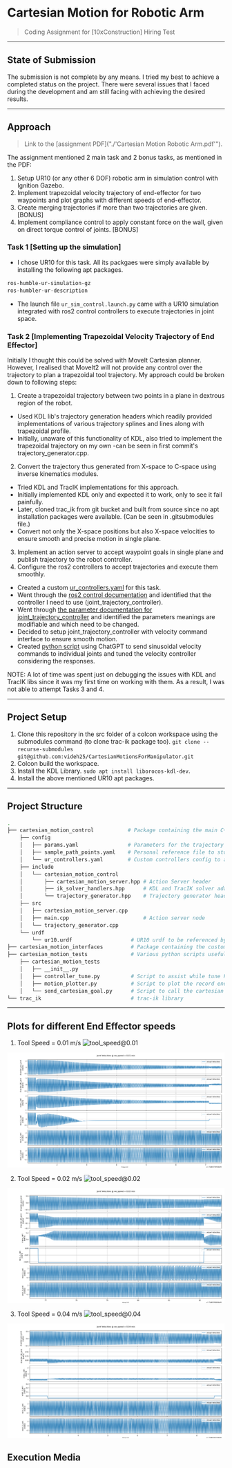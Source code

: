 # Cartesian Motion for Robotic Arm

> Coding Assignment for [10xConstruction] Hiring Test

---

## State of Submission

The submission is not complete by any means. I tried my best to achieve a completed status on the project. There were several issues that I faced during the development and am still facing with achieving the desired results.

---

## Approach

> Link to the [assignment PDF]("./'Cartesian Motion Robotic Arm.pdf'").

The assignment mentioned 2 main task and 2 bonus tasks, as mentioned in the PDF:
1. Setup UR10 (or any other 6 DOF) robotic arm in simulation control with Ignition Gazebo.
2. Implement trapezoidal velocity trajectory of end-effector for two waypoints and plot graphs with different speeds of end-effector.
3. Create merging trajectories if more than two trajectories are given. [BONUS]
4. Implement compliance control to apply constant force on the wall, given on direct torque control of joints. [BONUS]

### Task 1 [Setting up the simulation]
- I chose UR10 for this task. All its packgaes were simply available by installing the following apt packages.
```bash
ros-humble-ur-simulation-gz
ros-humbler-ur-description
```
- The launch file `ur_sim_control.launch.py` came with a UR10 simulation integrated with ros2 control controllers to execute trajectories in joint space.

### Task 2 [Implementing Trapezoidal Velocity Trajectory of End Effector]
Initially I thought this could be solved with MoveIt Cartesian planner. However, I realised that MoveIt2 will not provide any control over the trajectory to plan a trapezoidal tool trajectory. My approach could be broken down to following steps:
1. Create a trapezoidal trajectory between two points in a plane in dextrous region of the robot. 
  - Used KDL lib's trajectory generation headers which readily provided implementations of various trajectory splines and lines along with trapezoidal profile. 
  - Initially, unaware of this functionality of KDL, also tried to implement the trapezoidal trajectory on my own -can be seen in  first commit's trajectory_generator.cpp.
2. Convert the trajectory thus generated from X-space to C-space using inverse kinematics modules.
  - Tried KDL and TracIK implementations for this approach.
  - Initially implemented KDL only and expected it to work, only to see it fail painfully.
  - Later, cloned trac_ik from git bucket and built from source since no apt installation packages were available. (Can be seen in .gitsubmodules file.)
  - Convert not only the X-space positions but also X-space velocities to ensure smooth and precise motion in single plane.
3. Implement an action server to accept waypoint goals in single plane and publish trajectory to the robot controller.
4. Configure the ros2 controllers to accept trajectories and execute them smoothly.
  - Created a custom [ur_controllers.yaml](./cartesian_motion_control/config/ur_controllers.yaml) for this task.
  - Went through the [ros2 control documentation](https://control.ros.org/rolling/index.html) and identified that the controller I need to use (joint_trajectory_controller).
  - Went through [the parameter documentation for joint_trajectory_controller](https://github.com/ros-controls/ros2_controllers/blob/master/joint_trajectory_controller/src/joint_trajectory_controller_parameters.yaml) and identified the parameters meanings are modifiable and which need to be changed.
  - Decided to setup joint_trajectory_controller with velocity command interface to ensure smooth motion.
  - Created [python script](./cartesian_motion_tests/cartesian_motion_tests/controller_tune.py) using ChatGPT to send sinusoidal velocity commands to individual joints and tuned the velocity controller considering the responses.

NOTE: A lot of time was spent just on debugging the issues with KDL and TracIK libs since it was my first time on working with them. As a result, I was not able to attempt Tasks 3 and 4.

---

## Project Setup
1. Clone this repository in the src folder of a colcon workspace using the submodules command (to clone trac-ik package too).
`git clone --recurse-submodules git@github.com:videh25/CartesianMotionsForManipulator.git`
2. Colcon build the workspace.
2. Install the KDL Library. `sudo apt install liborocos-kdl-dev`.
3. Install the above mentioned UR10 apt packages.

---
## Project Structure

```bash
.
├── cartesian_motion_control           # Package containing the main C++ nodes for trajectory generation and action server implementation.
    ├── config
    │   ├── params.yaml                # Parameters for the trajectory generation
    │   ├── sample_path_points.yaml    # Personal reference file to store some valid points for trajectories
    │   └── ur_controllers.yaml        # Custom controllers config to allow desired behavior
    ├── include
    │   └── cartesian_motion_control
    │       ├── cartesian_motion_server.hpp # Action Server header
    │       ├── ik_solver_handlers.hpp      # KDL and TracIK solver adapter for code
    │       └── trajectory_generator.hpp    # Trajectory generator header
    ├── src
    │   ├── cartesian_motion_server.cpp
    │   ├── main.cpp                        # Action server node
    │   └── trajectory_generator.cpp
    └── urdf
        └── ur10.urdf                   # UR10 urdf to be referenced by IK solvers in the code
├── cartesian_motion_interfaces         # Package containing the custom action interface
├── cartesian_motion_tests              # Various python scripts useful for this project
    ├── cartesian_motion_tests
    │   ├── __init__.py
    │   ├── controller_tune.py          # Script to assist while tune PID controllers (Specify joint name, initial joint position and run the script to publish sinusoidal velocity commands for a joint and plot the motor response)
    │   ├── motion_plotter.py           # Script to plot the record end effector path and record joint positions and plot them
    │   └── send_cartesian_goal.py      # Script to call the cartesian action server
└── trac_ik                             # trac-ik library
```

---

## Plots for different End Effector speeds
1. Tool Speed = 0.01 m/s
![tool_speed@0.01](./docs/images/tool_speed_0_01.png.png "Tool Speed Plot at speed = 0.01 m/s")

![joint_speed@0.01](./docs/images/joint_speeds_0_01.png "Angle Velocity Plots at speed = 0.01 m/s")

2. Tool Speed = 0.02 m/s
![tool_speed@0.02](./docs/images/tool_speed_0_02.png.png "Tool Speed Plot at speed = 0.02 m/s")

![joint_speed@0.02](./docs/images/joint_speeds_0_02.png "Angle Velocity Plots at speed = 0.02 m/s")

3. Tool Speed = 0.04 m/s
![tool_speed@0.04](./docs/images/tool_speed_0_04.png.png "Tool Speed Plot at speed = 0.04 m/s")

![joint_speed@0.04](./docs/images/joint_speeds_0_04.png "Angle Velocity Plots at speed = 0.04 m/s")

## Execution Media
